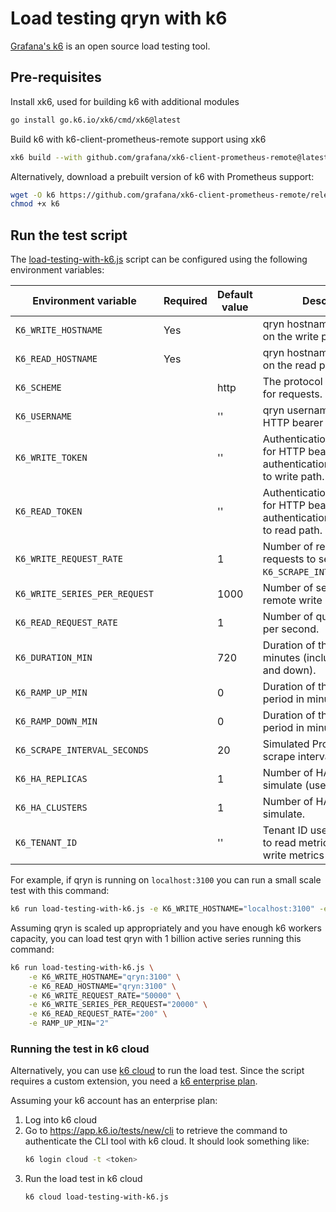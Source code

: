 # Load testing qryn with k6

[Grafana's k6](https://k6.io/) is an open source load testing tool.

## Pre-requisites

Install xk6, used for building k6 with additional modules

```sh
go install go.k6.io/xk6/cmd/xk6@latest
```

Build k6 with k6-client-prometheus-remote support using xk6

```sh
xk6 build --with github.com/grafana/xk6-client-prometheus-remote@latest
```

Alternatively, download a prebuilt version of k6 with Prometheus support:
```sh
wget -O k6 https://github.com/grafana/xk6-client-prometheus-remote/releases/download/v0.3.1/k6_rw_v0.3.1_linux_amd64
chmod +x k6
```


## Run the test script

The [load-testing-with-k6.js] script can be configured using the following environment variables:

| Environment variable          | Required | Default value | Description                                                                           |
| ----------------------------- | -------- | ------------- | ------------------------------------------------------------------------------------- |
| `K6_WRITE_HOSTNAME`           | Yes      |               | qryn hostname to connect to on the write path.                                       |
| `K6_READ_HOSTNAME`            | Yes      |               | qryn hostname to connect to on the read path.                                        |
| `K6_SCHEME`                   |          | http          | The protocol scheme used for requests.                                                |
| `K6_USERNAME`                 |          | ''            | qryn username to use for HTTP bearer authentication.                                 |
| `K6_WRITE_TOKEN`              |          | ''            | Authentication token to use for HTTP bearer authentication on requests to write path. |
| `K6_READ_TOKEN`               |          | ''            | Authentication token to use for HTTP bearer authentication on requests to read path.  |
| `K6_WRITE_REQUEST_RATE`       |          | 1             | Number of remote write requests to send every `K6_SCRAPE_INTERVAL_SECONDS`.           |
| `K6_WRITE_SERIES_PER_REQUEST` |          | 1000          | Number of series per remote write request.                                            |
| `K6_READ_REQUEST_RATE`        |          | 1             | Number of query requests per second.                                                  |
| `K6_DURATION_MIN`             |          | 720           | Duration of the load test in minutes (including ramp up and down).                    |
| `K6_RAMP_UP_MIN`              |          | 0             | Duration of the ramp up period in minutes.                                            |
| `K6_RAMP_DOWN_MIN`            |          | 0             | Duration of the ramp down period in minutes.                                          |
| `K6_SCRAPE_INTERVAL_SECONDS`  |          | 20            | Simulated Prometheus scrape interval in seconds.                                      |
| `K6_HA_REPLICAS`              |          | 1             | Number of HA replicas to simulate (use 1 for no HA).                                  |
| `K6_HA_CLUSTERS`              |          | 1             | Number of HA clusters to simulate.                                                    |
| `K6_TENANT_ID`                |          | ''            | Tenant ID used for load test to read metrics from and write metrics to.               |

For example, if qryn is running on `localhost:3100` you can run a small scale test with this command:

```sh
k6 run load-testing-with-k6.js -e K6_WRITE_HOSTNAME="localhost:3100" -e K6_READ_HOSTNAME="localhost:3100" -e K6_DURATION_MIN="1"
```

Assuming qryn is scaled up appropriately and you have enough k6 workers capacity, you can load test qryn with 1 billion active series running this command:

```sh
k6 run load-testing-with-k6.js \
    -e K6_WRITE_HOSTNAME="qryn:3100" \
    -e K6_READ_HOSTNAME="qryn:3100" \
    -e K6_WRITE_REQUEST_RATE="50000" \
    -e K6_WRITE_SERIES_PER_REQUEST="20000" \
    -e K6_READ_REQUEST_RATE="200" \
    -e RAMP_UP_MIN="2"
```

### Running the test in k6 cloud

Alternatively, you can use [k6 cloud](https://k6.io/cloud/) to run the load test.
Since the script requires a custom extension, you need a [k6 enterprise plan](https://k6.io/pricing/).

Assuming your k6 account has an enterprise plan:

1. Log into k6 cloud
1. Go to https://app.k6.io/tests/new/cli to retrieve the command to authenticate the CLI tool with k6 cloud. It should look something like:
   ```sh
   k6 login cloud -t <token>
   ```
1. Run the load test in k6 cloud
   ```sh
   k6 cloud load-testing-with-k6.js
   ```

[load-testing-with-k6.js]: ./load-testing-with-k6.js
